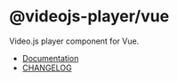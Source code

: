 # @videojs-player/vue

Video.js player component for Vue.

- [Documentation](../../README.md)
- [CHANGELOG](/CHANGELOG.md)
